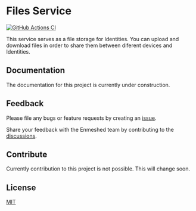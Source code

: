 # Files Service

[![GitHub Actions CI](https://github.com/nmshd/bkb-files/workflows/Publish/badge.svg)](https://github.com/nmshd/bkb-files/actions?query=workflow%3APublish)

This service serves as a file storage for Identities. You can upload and download files in order to share them between diferent devices and Identities.

## Documentation

The documentation for this project is currently under construction.

## Feedback

Please file any bugs or feature requests by creating an [issue](https://github.com/nmshd/feedback/issues).

Share your feedback with the Enmeshed team by contributing to the [discussions](https://github.com/nmshd/feedback/discussions).

## Contribute

Currently contribution to this project is not possible. This will change soon.

## License

[MIT](LICENSE)

